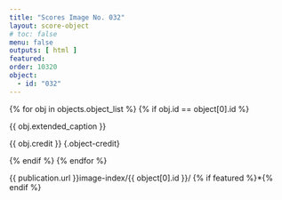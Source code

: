 ```yaml
---
title: "Scores Image No. 032"
layout: score-object
# toc: false
menu: false
outputs: [ html ]
featured: 
order: 10320
object:
  - id: "032"
---
```


{% for obj in objects.object_list %}
{% if obj.id == object[0].id %}

{{ obj.extended_caption }}

{{ obj.credit }} {.object-credit}

{% endif %}
{% endfor %}

<div class="object-credit object-url is-print-only">

{{ publication.url }}image-index/{{ object[0].id }}/ {% if featured %}*{% endif %}

</div>
